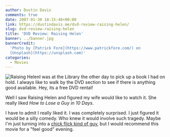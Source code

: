 ```yaml
---
author: Dustin Davis
comments: true
date: 2007-01-30 18:15:48+00:00
link: https://dustindavis.me/dvd-review-raising-helen/
slug: dvd-review-raising-helen
title: 'DVD Review: Raising Helen'
banner: ../banner.jpg
bannerCredit:
  'Photo by [Patrick Fore](https://www.patrickfore.com/) on
  [Unsplash](https://unsplash.com)'
categories:
  - Movies
---
```


![Raising Helen](http://images.amazon.com/images/P/B00005JN3W.01._AA125_SCLZZZZZZZ_.jpg)I
was at the Library the other day to pick up a book I had on hold. I always like
to walk by the DVD section to see if there is anything good available. Hey, its
a free DVD rental!

Well I saw Raising Helen and figured my wife would like to watch it. She really
liked _How to Lose a Guy in 10 Days_.

I have to admit I really liked it. I was completely surprised. I just figured it
would be a silly comedy. Who knew it would involve such tragedy. Maybe I'm just
turning into a
[chick flick kind of guy](http://www.nerdydork.com/?s=chick+flick), but I would
recommend this movie for a "feel good" evening.
